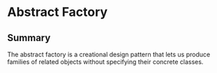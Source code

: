 # Abstract Factory
## Summary
The abstract factory is a creational design pattern that lets us produce families of related objects without specifying their concrete classes.